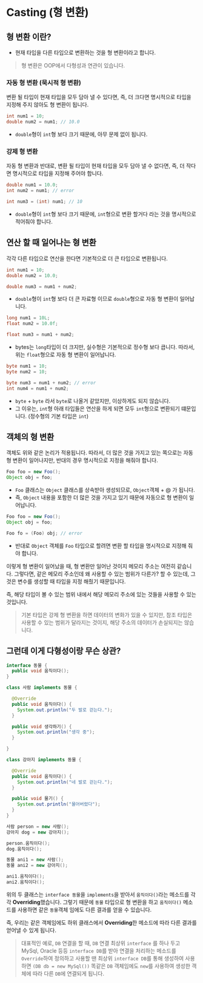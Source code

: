 # Casting (형 변환)

## 형 변환 이란?

- 현재 타입을 다른 타입으로 변환하는 것을 형 변환이라고 합니다.

> 형 변환은 OOP에서 다형성과 연관이 있습니다.

### 자동 형 변환 (묵시적 형 변환)

변환 될 타입이 현재 타입을 모두 담아 낼 수 있다면,
즉, 더 크다면 명시적으로 타입을 지정해 주지 않아도 형 변환이 됩니다.

```java
int num1 = 10;
double num2 = num1; // 10.0
```

- `double`형이 `int`형 보다 크기 때문에, 아무 문제 없이 됩니다.

### 강제 형 변환

자동 형 변환과 반대로, 변환 될 타입이 현재 타입을 모두 담아 낼 수 없다면,
즉, 더 작다면 명시적으로 타입을 지정해 주어야 합니다.

```java
double num1 = 10.0;
int num2 = num1; // error

int num3 = (int) num1; // 10
```

- `double`형이 `int`형 보다 크기 때문에,
`int`형으로 변환 할거다 라는 것을 명시적으로 적어줘야 합니다.

## 연산 할 때 일어나는 형 변환

각각 다른 타입으로 연산을 한다면 기본적으로 더 큰 타입으로 변환됩니다.

```java
int num1 = 10;
double num2 = 10.0;

double num3 = num1 + num2;
```

- `double`형이 `int`형 보다 더 큰 자료형 이므로 `double`형으로 자동 형 변환이 일어납니다.

```java
long num1 = 10L;
float num2 = 10.0f;

float num3 = num1 + num2;
```

- bytes는 `long`타입이 더 크지만, 실수형은 기본적으로 정수형 보다 큽니다. 따라서, 위는 `float`형으로 자동 형 변환이 일어납니다.

```java
byte num1 = 10;
byte num2 = 10;

byte num3 = num1 + num2; // error
int num4 = num1 + num2;
```

- `byte` + `byte` 라서 `byte`로 나올거 같았지만, 이상하게도 되지 않습니다.
- 그 이유는, `int`형 아래 타입들은 연산을 하게 되면 모두 `int`형으로 변환되기 떄문입니다. (정수형의 기본 타입은 `int`)

## 객체의 형 변환

객체도 위와 같은 논리가 적용됩니다. 따라서, 더 많은 것을 가지고 있는 쪽으로는 자동 형 변환이 일어나지만, 반대의 경우 명시적으로 지정을 해줘야 합니다.

```java
Foo foo = new Foo();
Object obj = foo;
```

- `Foo` 클래스는 `Object` 클래스를 상속받아 생성되므로, `Object`객체 + @ 가 됩니다.
- 즉, `Object` 내용을 포함한 더 많은 것을 가지고 있기 때문에 자동으로 형 변환이 일어납니다.

```java
Foo foo = new Foo();
Object obj = foo;

Foo fo = (Foo) obj; // error
```

- 반대로 `Object` 객체를 `Foo` 타입으로 할려면 변환 할 타입을 명시적으로 지정해 줘야 합니다.

이렇게 형 변환이 일어났을 때, 형 변환만 일어난 것이지 메모리 주소는 여전히 같습니다.
그렇다면, 같은 메모리 주소인데 왜 사용할 수 있는 범위가 다른가? 할 수 있는데,
그것은 변수를 생성할 때 타입을 지정 해줬기 때문입니다.

즉, 해당 타입이 볼 수 있는 범위 내에서 해당 메모리 주소에 있는 것들을 사용할 수 있는 것입니다.

> 기본 타입은 강제 형 변환을 하면 데이터의 변화가 있을 수 있지만, 참조 타입은 사용할 수 있는 범위가 달라지는 것이지, 해당 주소의 데이터가 손실되지는 않습니다.

## 그런데 이게 다형성이랑 무슨 상관?

```java
interface 동물 {
  public void 움직이다();
}

class 사람 implements 동물 {

  @Override
  public void 움직이다() {
    System.out.println("두 발로 걷는다.");
  }

  public void 생각하기() {
    System.out.println("생각 중");
  }

}

class 강아지 implements 동물 {

  @Override
  public void 움직이다() {
    System.out.println("네 발로 걷는다.");
  }

  public void 물기() {
    System.out.println("물어버렸다");
  }
}
```

```java
사람 person = new 사람();
강아지 dog = new 강아지();

person.움직이다();
dog.움직이다();

동물 ani1 = new 사람();
동물 ani2 = new 강아지();

ani1.움직이다();
ani2.움직이다();
```

위의 두 클래스는 `interface 동물`을 `implements`을 받아서 `움직이다()`라는 메소드를 각각 **Overriding**했습니다.
그렇기 때문에 `동물` 타입으로 형 변환을 하고 `움직이다()` 메소드를 사용하면 같은 `동물`객체 임에도 다른 결과를 얻을 수 있습니다.

즉, 우리는 같은 객체임에도 하위 클래스에서 **Overriding**한 메소드에 따라 다른 결과를 얻어낼 수 있게 됩니다.

> 대표적인 예로, `DB` 연결을 할 때, `DB` 연결 최상위 `interface` 를 하나 두고 MySql, Oracle 등등 `interface DB`를 받아
> 연결을 처리하는 메소드를 `Override`하여 정의하고 사용할 땐 최상위 `interface DB`를 통해 생성하여 사용하면 `(DB db = new MySql())`
> 똑같은 `DB` 객체임에도 `new`를 사용하여 생성한 객체에 따라 다른 `DB`에 연결되게 됩니다.